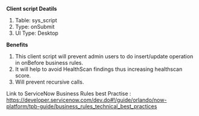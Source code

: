 **Client script Deatils**
1. Table: sys_script
2. Type: onSubmit
3. UI Type: Desktop

**Benefits**
1. This client script will prevent admin users to do insert/update operation in  onBefore business rules.
2. It will help to avoid HealthScan findings thus increasing healthscan score.
3. Will prevent recursive calls.

Link to ServiceNow Business Rules best Practise : https://developer.servicenow.com/dev.do#!/guide/orlando/now-platform/tpb-guide/business_rules_technical_best_practices
